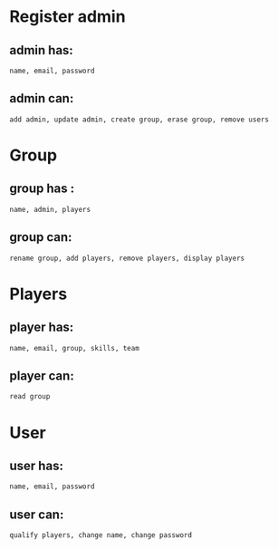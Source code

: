 # Register admin
## admin has:
	name, email, password
## admin can:
	add admin, update admin, create group, erase group, remove users
# Group
## group has :
	name, admin, players
## group can:
	rename group, add players, remove players, display players
# Players
## player has:
	name, email, group, skills, team
## player can:
	read group
# User
## user has:
	name, email, password
## user can:
	qualify players, change name, change password
